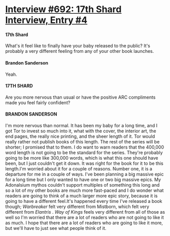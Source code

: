 # [Interview #692: 17th Shard Interview, Entry #4](https://www.theoryland.com/intvmain.php?i=692#4)

#### 17th Shard

What's it feel like to finally have your baby released to the public? It's probably a very different feeling from any of your other book launches.

#### Brandon Sanderson

Yeah.

#### 17TH SHARD

Are you more nervous than usual or have the positive ARC compliments made you feel fairly confident?

#### BRANDON SANDERSON

I'm more nervous than normal. It has been my baby for a long time, and I got Tor to invest so much into it, what with the cover, the interior art, the end pages, the really nice printing, and the sheer length of it. Tor would really rather not publish books of this length. The rest of the series will be shorter; I promised that to them. I do want to warn readers that the 400,000 word length is not going to be the standard for the series. They're probably going to be more like 300,000 words, which is what this one should have been, but I just couldn't get it down. It was right for the book for it to be this length.I'm worried about it for a couple of reasons. Number one, it is a departure for me in a couple of ways. I've been planning a big massive epic for a long time but I only wanted to have one or two big massive epics. My Adonalsium mythos couldn't support multiples of something this long and so a lot of my other books are much more fast-paced and I do wonder what readers are going to think of a much larger more epic story, because it is going to have a different feel.It's happened every time I've released a book though;
*Warbreaker*
felt very different from Mistborn, which felt very different from
*Elantris*
.
*Way of Kings*
feels very different from all of those as well so I'm worried that there are a lot of readers who are not going to like it as much. I hope that there are a lot of readers who are going to like it more, but we'll have to just see what people think of it.

